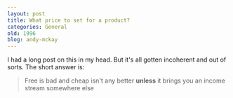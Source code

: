 ```yaml
---
layout: post
title: What price to set for a product?
categories: General
old: 1996
blog: andy-mckay
---
```

<p>I had a long post on this in my head. But it's all gotten incoherent and out of sorts. The short answer is:</p>
<blockquote>Free is bad and cheap isn't any better <b>unless</b> it brings you an income stream somewhere else</blockquote>